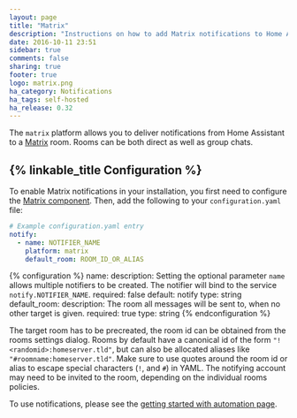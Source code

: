 ```yaml
---
layout: page
title: "Matrix"
description: "Instructions on how to add Matrix notifications to Home Assistant."
date: 2016-10-11 23:51
sidebar: true
comments: false
sharing: true
footer: true
logo: matrix.png
ha_category: Notifications
ha_tags: self-hosted
ha_release: 0.32
---
```


The `matrix` platform allows you to deliver notifications from Home Assistant to a [Matrix](http://matrix.org) room. Rooms can be both direct as well as group chats.

## {% linkable_title Configuration %}

To enable Matrix notifications in your installation, you first need to configure
the [Matrix component](/components/matrix/). Then, add the following to your `configuration.yaml` file:

```yaml
# Example configuration.yaml entry
notify:
  - name: NOTIFIER_NAME
    platform: matrix
    default_room: ROOM_ID_OR_ALIAS
```

{% configuration %}
name:
  description: Setting the optional parameter `name` allows multiple notifiers to be created. The notifier will bind to the service `notify.NOTIFIER_NAME`.
  required: false
  default: notify
  type: string
default_room:
  description: The room all messages will be sent to, when no other target is given.
  required: true
  type: string
{% endconfiguration %}

The target room has to be precreated, the room id can be obtained from the rooms settings dialog. Rooms by default have a canonical id of the form `"!<randomid>:homeserver.tld"`, but can also be allocated aliases like `"#roomname:homeserver.tld"`. Make sure to use quotes around the room id or alias to escape special characters (`!`, and `#`) in YAML. The notifying account may need to be invited to the room, depending on the individual rooms policies.

To use notifications, please see the [getting started with automation page](/getting-started/automation/).

